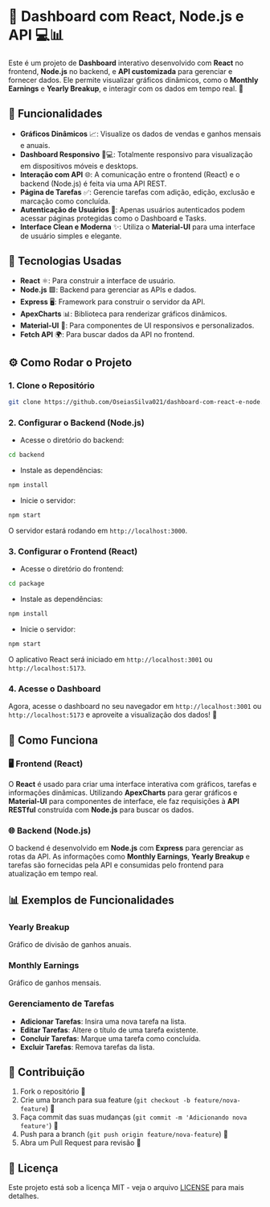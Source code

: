 # 🚀 Dashboard com React, Node.js e API 💻📊

Este é um projeto de **Dashboard** interativo desenvolvido com **React** no frontend, **Node.js** no backend, e **API customizada** para gerenciar e fornecer dados. Ele permite visualizar gráficos dinâmicos, como o **Monthly Earnings** e **Yearly Breakup**, e interagir com os dados em tempo real. 🎉

## 🌟 Funcionalidades

- **Gráficos Dinâmicos** 📈: Visualize os dados de vendas e ganhos mensais e anuais.
- **Dashboard Responsivo** 📱💻: Totalmente responsivo para visualização em dispositivos móveis e desktops.
- **Interação com API** 🌐: A comunicação entre o frontend (React) e o backend (Node.js) é feita via uma API REST.
- **Página de Tarefas** ✅: Gerencie tarefas com adição, edição, exclusão e marcação como concluída.
- **Autenticação de Usuários** 🔐: Apenas usuários autenticados podem acessar páginas protegidas como o Dashboard e Tasks.
- **Interface Clean e Moderna** ✨: Utiliza o **Material-UI** para uma interface de usuário simples e elegante.

## 🔧 Tecnologias Usadas

- **React** ⚛️: Para construir a interface de usuário.
- **Node.js** 🟩: Backend para gerenciar as APIs e dados.
- **Express** 🖥️: Framework para construir o servidor da API.
- **ApexCharts** 📊: Biblioteca para renderizar gráficos dinâmicos.
- **Material-UI** 💅: Para componentes de UI responsivos e personalizados.
- **Fetch API** 🌍: Para buscar dados da API no frontend.

## ⚙️ Como Rodar o Projeto

### 1. Clone o Repositório

```bash
git clone https://github.com/OseiasSilva021/dashboard-com-react-e-node.js.git
```

### 2. Configurar o Backend (Node.js)

- Acesse o diretório do backend:

```bash
cd backend
```

- Instale as dependências:

```bash
npm install
```

- Inicie o servidor:

```bash
npm start
```

O servidor estará rodando em `http://localhost:3000`.

### 3. Configurar o Frontend (React)

- Acesse o diretório do frontend:

```bash
cd package
```

- Instale as dependências:

```bash
npm install
```

- Inicie o servidor:

```bash
npm start
```

O aplicativo React será iniciado em `http://localhost:3001` ou `http://localhost:5173`.

### 4. Acesse o Dashboard

Agora, acesse o dashboard no seu navegador em `http://localhost:3001` ou `http://localhost:5173` e aproveite a visualização dos dados! 🚀

## 🔄 Como Funciona

### 🖥️ Frontend (React)

O **React** é usado para criar uma interface interativa com gráficos, tarefas e informações dinâmicas. Utilizando **ApexCharts** para gerar gráficos e **Material-UI** para componentes de interface, ele faz requisições à **API RESTful** construída com **Node.js** para buscar os dados.

### 🌐 Backend (Node.js)

O backend é desenvolvido em **Node.js** com **Express** para gerenciar as rotas da API. As informações como **Monthly Earnings**, **Yearly Breakup** e tarefas são fornecidas pela API e consumidas pelo frontend para atualização em tempo real.

## 📊 Exemplos de Funcionalidades

### Yearly Breakup

Gráfico de divisão de ganhos anuais.

### Monthly Earnings

Gráfico de ganhos mensais.

### Gerenciamento de Tarefas

- **Adicionar Tarefas**: Insira uma nova tarefa na lista.
- **Editar Tarefas**: Altere o título de uma tarefa existente.
- **Concluir Tarefas**: Marque uma tarefa como concluída.
- **Excluir Tarefas**: Remova tarefas da lista.

## 🤝 Contribuição

1. Fork o repositório 🍴
2. Crie uma branch para sua feature (`git checkout -b feature/nova-feature`) 🌱
3. Faça commit das suas mudanças (`git commit -m 'Adicionando nova feature'`) 📝
4. Push para a branch (`git push origin feature/nova-feature`) 🚀
5. Abra um Pull Request para revisão 💬

## 📜 Licença

Este projeto está sob a licença MIT - veja o arquivo [LICENSE](LICENSE) para mais detalhes.
